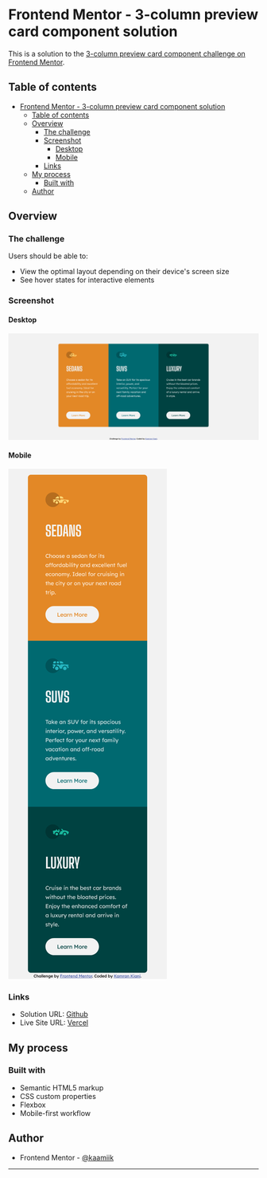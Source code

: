 # Frontend Mentor - 3-column preview card component solution

This is a solution to the [3-column preview card component challenge on Frontend Mentor](https://www.frontendmentor.io/challenges/3column-preview-card-component-pH92eAR2-). 

## Table of contents

- [Frontend Mentor - 3-column preview card component solution](#frontend-mentor---3-column-preview-card-component-solution)
  - [Table of contents](#table-of-contents)
  - [Overview](#overview)
    - [The challenge](#the-challenge)
    - [Screenshot](#screenshot)
      - [Desktop](#desktop)
      - [Mobile](#mobile)
    - [Links](#links)
  - [My process](#my-process)
    - [Built with](#built-with)
  - [Author](#author)

## Overview

### The challenge

Users should be able to:

- View the optimal layout depending on their device's screen size
- See hover states for interactive elements

### Screenshot

#### Desktop
![](./images/screenshot-desktop.png)

#### Mobile
![](./images/screenshot-mobile.png)

### Links

- Solution URL: [Github](https://github.com/kaamiik/fm-3-Column-Preview-Card)
- Live Site URL: [Vercel](https://fm-3-column-preview-card-eight.vercel.app/)

## My process

### Built with

- Semantic HTML5 markup
- CSS custom properties
- Flexbox
- Mobile-first workflow

## Author

- Frontend Mentor - [@kaamiik](https://www.frontendmentor.io/profile/kaamiik)
****
